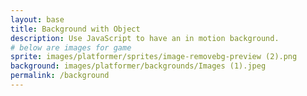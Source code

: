 ```yaml
---
layout: base
title: Background with Object
description: Use JavaScript to have an in motion background.
# below are images for game
sprite: images/platformer/sprites/image-removebg-preview (2).png
background: images/platformer/backgrounds/Images (1).jpeg
permalink: /background
---
```


<!-- This is the game world -->
<canvas id="world"></canvas>

<!-- This is code that makes the game world -->
<script>

  // Defines the canvas, like a painter where we will place object
  const canvas = document.getElementById("world");
  const ctx = canvas.getContext('2d');
  // Setting up image objects
  const backgroundImg = new Image();
  const spriteImg = new Image();
  // Jekyll assignment of Images
  backgroundImg.src = '{{page.background}}'; // Background Image
  spriteImg.src = '{{page.sprite}}'; // Player Image

  // Image Loading Code Block
  let imagesLoaded = 0;
  backgroundImg.onload = function() {
    imagesLoaded++;
    startGameWorld();
  };
  spriteImg.onload = function() {
    imagesLoaded++;
    startGameWorld();
  };

  /* This block Starts the Game
  |* It check for all images being loaded before starting
  */
  function startGameWorld() {
    if (imagesLoaded < 2) return; // Delays start until everything is loaded

    class GameObject {
      constructor(image, width, height, x = 0, y = 0, speedRatio = 0) {
        this.image = image;
        this.width = width;
        this.height = height;
        this.x = x;
        this.y = y;
        this.speedRatio = speedRatio;
        this.speed = GameWorld.gameSpeed * this.speedRatio;
      }
      update() {}
      draw(ctx) {
        ctx.drawImage(this.image, this.x, this.y, this.width, this.height);
      }
    }

    class Background extends GameObject {
      constructor(image, gameWorld) {
        // Fill entire canvas
        super(image, gameWorld.width, gameWorld.height, 0, 0, 0.1);
      }
      update() {
        this.x = (this.x - this.speed) % this.width;
      }
      draw(ctx) {
        ctx.drawImage(this.image, this.x, this.y, this.width, this.height);
        ctx.drawImage(this.image, this.x + this.width, this.y, this.width, this.height);
      }
    }

    class Player extends GameObject {
      constructor(image, gameWorld) {
        // sprite dimensions
        const width = image.naturalWidth / 0.5;
        const height = image.naturalHeight / 0.5;
        const x = (gameWorld.width - width) / 2;
        const y = (gameWorld.height - height) / 2;
        super(image, width, height, x, y);
        this.baseY = y;
        this.frame = 0;
      }
      update() {
        this.y = this.baseY + Math.sin(this.frame * 0.05) * 20; // Player oscilates using math
        this.frame++;
      }
    }

    class GameWorld {
      // background moves using gameSpeed
      static gameSpeed = 5;
      constructor(backgroundImg, spriteImg) {
        this.canvas = document.getElementById("world");
        this.ctx = this.canvas.getContext('2d');
        this.width = window.innerWidth;
        this.height = window.innerHeight;
        this.canvas.width = this.width;
        this.canvas.height = this.height;
        this.canvas.style.width = `${this.width}px`;
        this.canvas.style.height = `${this.height}px`;
        this.canvas.style.position = 'absolute';
        this.canvas.style.left = `0px`;
        this.canvas.style.top = `${(window.innerHeight - this.height) / 2}px`;

        this.objects = [
         new Background(backgroundImg, this),
         new Player(spriteImg, this)
        ];
      }
      // code below loops so background restarts
      gameLoop() {
        this.ctx.clearRect(0, 0, this.width, this.height);
        for (const obj of this.objects) {
          obj.update();
          obj.draw(this.ctx);
        }
        requestAnimationFrame(this.gameLoop.bind(this));
      }
      start() {
        this.gameLoop();
      }
    }

    const world = new GameWorld(backgroundImg, spriteImg);
    world.start();
  }
